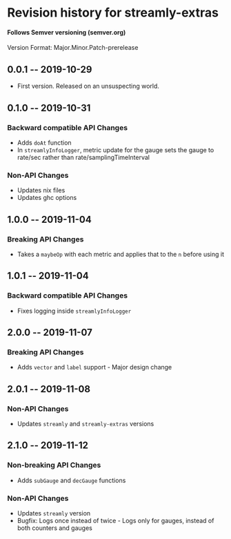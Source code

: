 # Revision history for streamly-extras
#### Follows Semver versioning (semver.org)
Version Format: Major.Minor.Patch-prerelease

## 0.0.1 -- 2019-10-29
* First version. Released on an unsuspecting world.

## 0.1.0 -- 2019-10-31
### Backward compatible API Changes
* Adds `doAt` function
* In `streamlyInfoLogger`, metric update for the gauge sets the gauge to rate/sec rather than rate/samplingTimeInterval
### Non-API Changes
* Updates nix files
* Updates ghc options

## 1.0.0 -- 2019-11-04
### Breaking API Changes
* Takes a `maybeOp` with each metric and applies that to the `n` before using it

## 1.0.1 -- 2019-11-04
### Backward compatible API Changes
* Fixes logging inside `streamlyInfoLogger`

## 2.0.0 -- 2019-11-07
### Breaking API Changes
* Adds `vector` and `label` support - Major design change

## 2.0.1 -- 2019-11-08
### Non-API Changes
* Updates `streamly` and `streamly-extras` versions

## 2.1.0 -- 2019-11-12
### Non-breaking API Changes
* Adds `subGauge` and `decGauge` functions
### Non-API Changes
* Updates `streamly` version
* Bugfix: Logs once instead of twice - Logs only for gauges, instead of both counters and gauges
